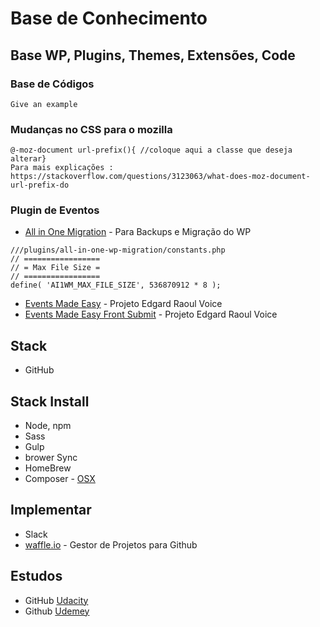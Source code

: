 # Base de Conhecimento


## Base WP, Plugins, Themes, Extensões, Code

### Base de Códigos
```
Give an example
```
### Mudanças no CSS para o mozilla
```
@-moz-document url-prefix(){ //coloque aqui a classe que deseja alterar}
Para mais explicações : https://stackoverflow.com/questions/3123063/what-does-moz-document-url-prefix-do
```


### Plugin de Eventos
* [All in One Migration](https://br.wordpress.org/plugins/all-in-one-wp-migration/) - Para Backups e Migração do WP
```
///plugins/all-in-one-wp-migration/constants.php
// =================
// = Max File Size =
// =================
define( 'AI1WM_MAX_FILE_SIZE', 536870912 * 8 );
```
* [Events Made Easy](https://wordpress.org/plugins/events-made-easy/) - Projeto Edgard Raoul Voice
* [Events Made Easy Front Submit](https://github.com/wp-plugins/events-made-easy-frontend-submit) - Projeto Edgard Raoul Voice

## Stack 
* GitHub

## Stack Install
* Node, npm
* Sass
* Gulp
* brower Sync
* HomeBrew 
* Composer - [OSX](https://gist.github.com/tomysmile/3b37ab4a1ddd604093fe724d0a882166)


## Implementar
* Slack
* [waffle.io](https://waffle.io/) - Gestor de Projetos para Github


## Estudos
* GitHub [Udacity](https://br.udacity.com/course/how-to-use-git-and-github--ud775)
* Github [Udemey](https://www.udemy.com/git-e-github-para-iniciantes)

